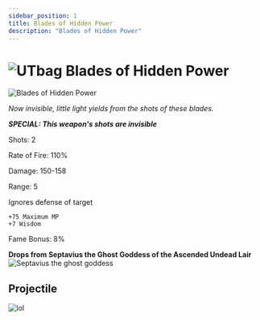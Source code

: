 ```yaml
---
sidebar_position: 1
title: Blades of Hidden Power
description: "Blades of Hidden Power"
---
```



# ![UTbag](https://cdn.discordapp.com/attachments/1107378591026655272/1107460067399315627/adf.png) Blades of Hidden Power 

![Blades of Hidden Power](https://vwiki.valorserver.com/api/item/picture/Blades%20of%20Hidden%20Power)

<i> Now invisible, little light yields from the shots of these blades.</i>

***SPECIAL: This weapon's shots are invisible***

 Shots: 2
 
Rate of Fire: 110%

Damage: 150-158

Range: 5

Ignores defense of target

    +75 Maximum MP
    +7 Wisdom

Fame Bonus: 8%

**Drops from Septavius the Ghost Goddess of the Ascended Undead Lair**  ![Septavius the ghost goddess](https://cdn.discordapp.com/attachments/1107378591026655272/1107456522214182983/image_2.png)

## Projectile 

![lol](https://cdn.discordapp.com/attachments/953134990428868629/981330251932131349/hidden_power.gif)
